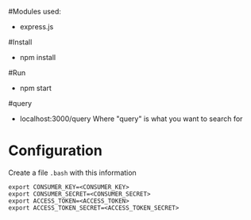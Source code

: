 #Modules used:
- express.js 

#Install
- npm install 

#Run
- npm start

#query
- localhost:3000/query
  Where "query" is what you want to search for 


# Configuration
Create a file `.bash` with this information
```
export CONSUMER_KEY=<CONSUMER_KEY>
export CONSUMER_SECRET=<CONSUMER_SECRET>
export ACCESS_TOKEN=<ACCESS_TOKEN>
export ACCESS_TOKEN_SECRET=<ACCESS_TOKEN_SECRET>
```
